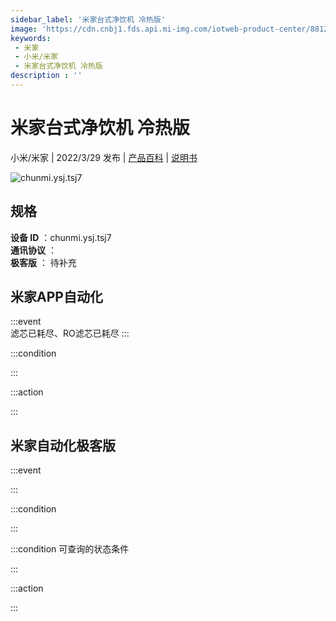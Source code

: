 ```yaml
---
sidebar_label: '米家台式净饮机 冷热版'
image: 'https://cdn.cnbj1.fds.api.mi-img.com/iotweb-product-center/88126f4bd1731ff181e11921f610d554_1632898721438.png?GalaxyAccessKeyId=AKVGLQWBOVIRQ3XLEW&Expires=9223372036854775807&Signature=gxegjkIy4erhxGNnDWg2PpBFt7A='
keywords: 
 - 米家
 - 小米/米家
 - 米家台式净饮机 冷热版
description : ''
---
```

# 米家台式净饮机 冷热版

小米/米家 | 2022/3/29 发布 | [产品百科](https://home.mi.com/webapp/content/baike/product/index.html?model=chunmi.ysj.tsj7/) | [说明书](https://home.mi.com/views/introduction.html?model=chunmi.ysj.tsj7&region=cn)

![chunmi.ysj.tsj7](https://cdn.cnbj1.fds.api.mi-img.com/iotweb-product-center/88126f4bd1731ff181e11921f610d554_1632898721438.png?GalaxyAccessKeyId=AKVGLQWBOVIRQ3XLEW&Expires=9223372036854775807&Signature=gxegjkIy4erhxGNnDWg2PpBFt7A=)

## 规格  
> 
**设备 ID** ：chunmi.ysj.tsj7  
**通讯协议** ：  
**极客版**  ： 待补充 


## 米家APP自动化  

:::event  
滤芯已耗尽、RO滤芯已耗尽
:::

:::condition  

:::

:::action   

:::

## 米家自动化极客版  

:::event  

:::

:::condition  

:::

:::condition 可查询的状态条件  

:::

:::action  

:::

        
